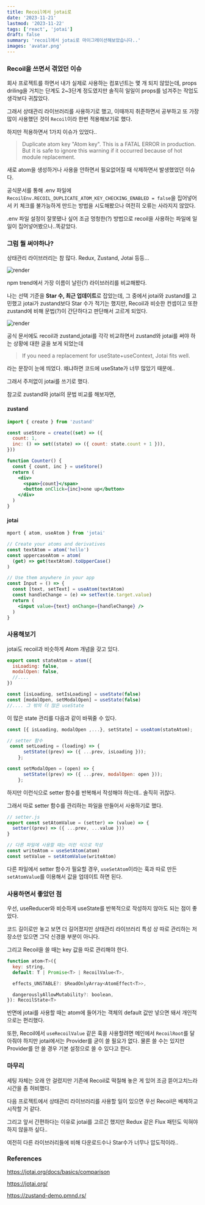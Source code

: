 ```yaml
---
title: Recoil에서 jotai로
date: '2023-11-21'
lastmod: '2023-11-22'
tags: ['react', 'jotai']
draft: false
summary: 'recoil에서 jotai로 마이그레이션해보았습니다..'
images: 'avatar.png'
---
```


### Recoil을 쓰면서 겪었던 이슈

회사 프로젝트를 하면서 내가 실제로 사용하는 컴포넌트는 몇 개 되지 않았는데, props driling을 거치는 단계도 2~3단계 정도였지만 솔직히 일일이 props를 넘겨주는 작업도 생각보다 귀찮았다.

그래서 상태관리 라이브러리를 사용하기로 했고, 이때까지 취준하면서 공부하고 또 가장 많이 사용했던 것이 `Recoil`이라 한번 적용해보기로 했다.

하지만 적용하면서 1가지 이슈가 있었다..

> Duplicate atom key "Atom key". This is a FATAL ERROR in
> production. But it is safe to ignore this warning if it occurred because of hot module replacement.

새로 atom을 생성하거나 사용을 안하면서 필요없어질 때 삭제하면서 발생했었던 이슈다.

공식문서를 통해 .env 파일에 `RecoilEnv.RECOIL_DUPLICATE_ATOM_KEY_CHECKING_ENABLED = false`을 집어넣어서 키 체크를 불가능하게 만드는 방법을 시도해봤으나 여전히 오류는 사라지지 않았다.

.env 파일 설정이 잘못됐나 싶어 조금 멍청한(?) 방법으로 recoil을 사용하는 파일에 일일이 집어넣어봤으나..똑같았다.

### 그럼 뭘 써야하나?

상태관리 라이브러리는 참 많다. Redux, Zustand, Jotai 등등...

![render](/static/images/jotai2.png)

npm trend에서 가장 이름이 날린(?) 라이브러리를 비교해봤다.

나는 선택 기준을 **Star 수, 최근 업데이트**로 잡았는데, 그 중에서 jotai와 zustand를 고민했고 jotai가 zustand보다 Star 수가 적기는 했지만, Recoil과 비슷한 컨셉이고 또한 zustand에 비해 문법(?)이 간단하다고 판단해서 고르게 되었다.

![render](/static/images/jotai.png)

공식 문서에도 recoil과 zustand,jotai를 각각 비교하면서 zustand와 jotai를 써야 하는 상황에 대한 글을 보게 되었는데

> If you need a replacement for useState+useContext, Jotai fits well.

라는 문장이 눈에 띄었다. 왜냐하면 코드에 useState가 너무 많았기 때문에..

그래서 주저없이 jotai를 쓰기로 했다.

참고로 zustand와 jotai의 문법 비교를 해보자면,

#### zustand

```jsx
import { create } from 'zustand'

const useStore = create((set) => ({
  count: 1,
  inc: () => set((state) => ({ count: state.count + 1 })),
}))

function Counter() {
  const { count, inc } = useStore()
  return (
    <div>
      <span>{count}</span>
      <button onClick={inc}>one up</button>
    </div>
  )
}
```

#### jotai

```jsx
mport { atom, useAtom } from 'jotai'

// Create your atoms and derivatives
const textAtom = atom('hello')
const uppercaseAtom = atom(
  (get) => get(textAtom).toUpperCase()
)

// Use them anywhere in your app
const Input = () => {
  const [text, setText] = useAtom(textAtom)
  const handleChange = (e) => setText(e.target.value)
  return (
    <input value={text} onChange={handleChange} />
  )
}
```

### 사용해보기

jotai도 recoil과 비슷하게 Atom 개념을 갖고 있다.

```js
export const stateAtom = atom({
  isLoading: false,
  modalOpen: false,
  //....
})
```

```js
const [isLoading, setIsLoading] = useState(false)
const [modalOpen, setModalOpen] = useState(false)
//.... 그 밖의 더 많은 useState
```

이 많은 state 관리를 다음과 같이 바꿔줄 수 있다.

```js
const [{ isLoading, modalOpen ,...}, setState] = useAtom(stateAtom);

// setter 함수
 const setLoading = (loading) => {
      setState((prev) => ({ ...prev, isLoading }));
    };

const setModalOpen = (open) => {
      setState((prev) => ({ ...prev, modalOpen: open }));
    };
```

하지만 이런식으로 setter 함수를 반복해서 작성해야 하는데.. 솔직히 귀찮다.

그래서 따로 setter 함수를 관리하는 파일을 만들어서 사용하기로 했다.

```js
// setter.js
export const setAtomValue = (setter) => (value) => {
  setter((prev) => ({ ...prev, ...value }))
}

// 다른 파일에 사용할 때는 이런 식으로 작성
const writeAtom = useSetAtom(atom)
const setValue = setAtomValue(writeAtom)
```

다른 파일에서 setter 함수가 필요할 경우, `useSetAtom`이라는 훅과 따로 만든 `setAtomValue`를 이용해서 값을 업데이트 하면 된다.

### 사용하면서 좋았던 점

우선, useReducer와 비슷하게 useState를 반복적으로 작성하지 않아도 되는 점이 좋았다.

코드 길이로만 놓고 보면 더 길어졌지만 상태관리 라이브러리 특성 상 따로 관리하는 저장소만 있으면 그닥 신경쓸 부분이 아니다.

그리고 Recoil을 쓸 때는 key 값을 따로 관리해야 한다.

```jsx
function atom<T>({
  key: string,
  default: T | Promise<T> | RecoilValue<T>,

  effects_UNSTABLE?: $ReadOnlyArray<AtomEffect<T>>,

  dangerouslyAllowMutability?: boolean,
}): RecoilState<T>

```

반면에 jotai를 사용할 때는 atom에 들어가는 객체의 default 값만 넣으면 돼서 개인적으로는 편리했다.

또한, Recoil에서 `useRecoilValue` 같은 훅을 사용할려면 메인에서 `RecoilRoot`를 달아줘야 하지만 jotai에서는 Provider를 굳이 쓸 필요가 없다. 물론 쓸 수는 있지만 Provider를 안 쓸 경우 기본 설정으로 쓸 수 있다고 한다.

### 마무리

세팅 자체는 오래 안 걸렸지만 기존에 Recoil로 떡칠해 놓은 게 있어 조금 뜯어고치느라 시간을 좀 허비했다.

다음 프로젝트에서 상태관리 라이브러리를 사용할 일이 있으면 우선 Recoil은 배제하고 시작할 거 같다.

그리고 앞서 간편하다는 이유로 jotai를 고르긴 했지만 Redux 같은 Flux 패턴도 익혀야 하지 않을까 싶다..

여전히 다른 라이브러리들에 비해 다운로드수나 Star수가 너무나 압도적이라..

### References

https://jotai.org/docs/basics/comparison

https://jotai.org/

https://zustand-demo.pmnd.rs/
